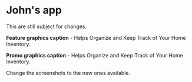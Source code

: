 John's app
=============
This are still subject for changes.

__Feature graphics caption__ - Helps Organize and Keep Track of Your Home Inventory.

__Promo graphics caption__ - Helps Organize and Keep Track of Your Home Inventory.

Change the screenshots to the new ones available.
